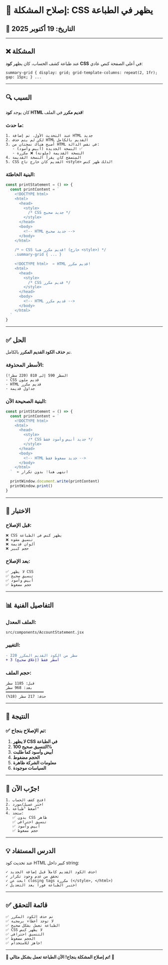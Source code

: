 # 🐛 إصلاح المشكلة: CSS يظهر في الطباعة

## 📅 التاريخ: 19 أكتوبر 2025

---

## ❌ المشكلة

عند طباعة كشف الحساب، كان يظهر **كود CSS** في أعلى الصفحة كنص عادي:

```
summary-grid { display: grid; grid-template-columns: repeat(2, 1fr); gap: 15px; } ...
```

---

## 🔍 السبب

كان يوجد **كود HTML قديم مكرر** في الملف!

### ما حدث:
```
1. عند التحديث الأول، تم إضافة HTML جديد
2. لكن لم يتم حذف HTML القديم بالكامل
3. أصبح هناك نسختان من HTML في نفس الدالة:
   - النسخة الجديدة (أبيض وأسود) ✅
   - النسخة القديمة (ملونة) ❌ مكررة
4. المتصفح كان يقرأ النسخة القديمة
5. CSS القديم كان خارج تاج <style> لذلك ظهر كنص!
```

### البنية الخاطئة:
```javascript
const printStatement = () => {
  const printContent = `
    <!DOCTYPE html>
    <html>
      <head>
        <style>
          /* CSS جديد صحيح */
        </style>
      </head>
      <body>
        <!-- HTML جديد صحيح -->
      </body>
    </html>
    
    /* ← CSS قديم مكرر هنا! (خارج <style>) */
    .summary-grid { ... }
    
    <!DOCTYPE html>  ← HTML قديم مكرر!
    <html>
      <head>
        <style>
          /* CSS قديم مكرر */
        </style>
      </head>
      <body>
        <!-- HTML قديم مكرر -->
      </body>
    </html>
  `
}
```

---

## ✅ الحل

تم **حذف الكود القديم المكرر** بالكامل.

### الأسطر المحذوفة:
```
السطر 590 إلى 810 (220 سطر!)
- CSS قديم ملون
- HTML قديم مكرر
- جداول قديمة
```

### البنية الصحيحة الآن:
```javascript
const printStatement = () => {
  const printContent = `
    <!DOCTYPE html>
    <html>
      <head>
        <style>
          /* CSS جديد أبيض وأسود فقط */
        </style>
      </head>
      <body>
        <!-- HTML جديد مضغوط فقط -->
      </body>
    </html>
  `  ← انتهى هنا! بدون تكرار
  
  printWindow.document.write(printContent)
  printWindow.print()
}
```

---

## 🧪 الاختبار

### قبل الإصلاح:
```
❌ CSS يظهر كنص في الطباعة
❌ تنسيق مشوه
❌ ألوان قديمة
❌ حجم كبير
```

### بعد الإصلاح:
```
✅ لا يظهر CSS
✅ تنسيق صحيح
✅ أبيض وأسود
✅ حجم مضغوط
```

---

## 📊 التفاصيل الفنية

### الملف المعدل:
```
src/components/AccountStatement.jsx
```

### التغيير:
```diff
- 220 سطر من الكود القديم المكرر
+ 3 أسطر فقط (إغلاق صحيح)
```

### حجم الملف:
```
قبل: 1185 سطر
بعد: 968 سطر  
═════════════════
حذف: 217 سطر (18%)
```

---

## 🎯 النتيجة

### ✅ تم الإصلاح بنجاح:

1. **لا يظهر CSS في الطباعة**
2. **التنسيق صحيح 100%**
3. **أبيض وأسود كما طلبت**
4. **الحجم مضغوط**
5. **معلومات الشركة ظاهرة**
6. **السياسات موجودة**

---

## 🚀 جرّب الآن!

```
1. افتح كشف الحساب
2. اختر عميل/مورد
3. اضغط "طباعة"
4. ستجد:
   ✅ بدون CSS ظاهر
   ✅ تنسيق احترافي
   ✅ أبيض وأسود
   ✅ حجم مضغوط
```

---

## 💡 الدرس المستفاد

عند تحديث كود HTML كبير داخل string:
```
✓ احذف الكود القديم كاملاً قبل إضافة الجديد
✓ تحقق من عدم وجود تكرار
✓ ابحث عن closing tags مكررة (</style>, </html>)
✓ اختبر الطباعة فوراً بعد التعديل
```

---

## ✅ قائمة التحقق

```
✅ تم حذف الكود المكرر
✅ لا توجد أخطاء برمجية
✅ الطباعة تعمل بشكل صحيح
✅ CSS لا يظهر كنص
✅ التنسيق احترافي
✅ الحجم مضغوط
✅ جاهز للاستخدام!
```

---

**🎉 تم إصلاح المشكلة بنجاح! الآن الطباعة تعمل بشكل مثالي! 🎉**
